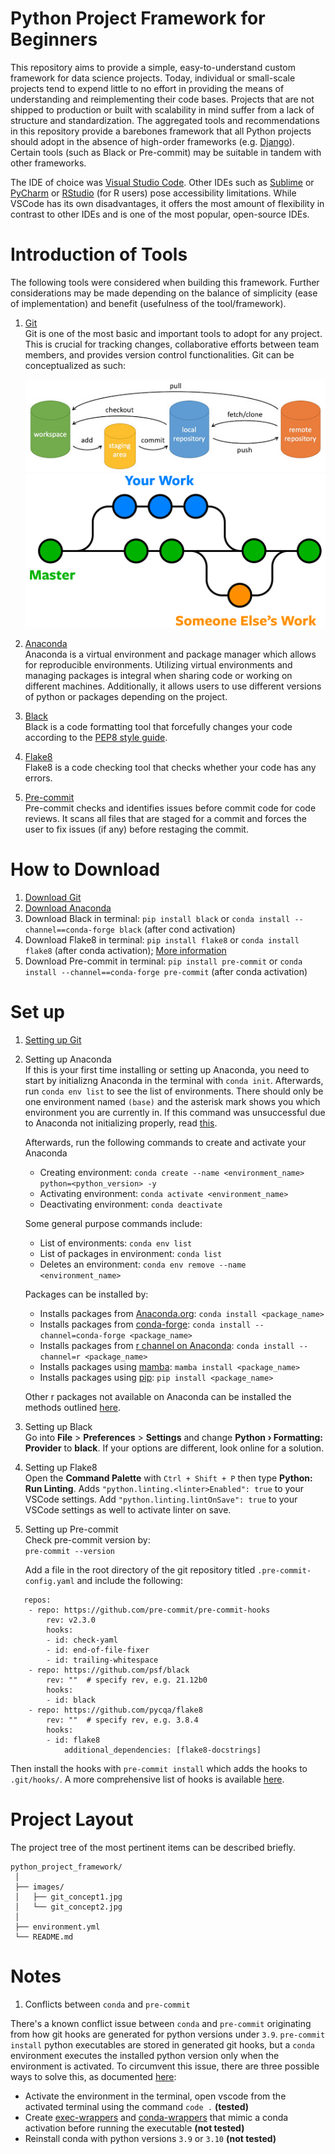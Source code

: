 # Python Project Framework for Beginners

This repository aims to provide a simple, easy-to-understand custom framework for data science projects. Today, individual or small-scale projects tend to expend little to no effort in providing the means of understanding and reimplementing their code bases. Projects that are not shipped to production or built with scalability in mind suffer from a lack of structure and standardization. The aggregated tools and recommendations in this repository provide a barebones framework that all Python projects should adopt in the absence of high-order frameworks (e.g. [Django](https://www.djangoproject.com/)). Certain tools (such as Black or Pre-commit) may be suitable in tandem with other frameworks.

The IDE of choice was [Visual Studio Code](https://en.wikipedia.org/wiki/Visual_Studio_Code). Other IDEs such as [Sublime](https://www.sublimetext.com/) or [PyCharm](https://www.jetbrains.com/pycharm/) or [RStudio](https://www.rstudio.com/) (for R users) pose accessibility limitations. While VSCode has its own disadvantages, it offers the most amount of flexibility in contrast to other IDEs and is one of the most popular, open-source IDEs.

# Introduction of Tools

The following tools were considered when building this framework. Further considerations may be made depending on the balance of simplicity (ease of implementation) and benefit (usefulness of the tool/framework).

1. [Git](https://git-scm.com/)  
   Git is one of the most basic and important tools to adopt for any project. This is crucial for tracking changes, collaborative efforts between team members, and provides version control functionalities. Git can be conceptualized as such:

   ![Git Flowchart](./images/git_concept1.jpg)
   ![Git Collaboration Conceptualization](./images/git_concept2.jpg)

2. [Anaconda](https://www.anaconda.com/)  
   Anaconda is a virtual environment and package manager which allows for reproducible environments. Utilizing virtual environments and managing packages is integral when sharing code or working on different machines. Additionally, it allows users to use different versions of python or packages depending on the project.

3. [Black](https://black.readthedocs.io/en/stable/)  
   Black is a code formatting tool that forcefully changes your code according to the [PEP8 style guide](https://www.python.org/dev/peps/pep-0008/).

4. [Flake8](https://flake8.pycqa.org/en/latest/)  
   Flake8 is a code checking tool that checks whether your code has any errors.

5. [Pre-commit](https://pre-commit.com/)  
   Pre-commit checks and identifies issues before commit code for code reviews. It scans all files that are staged for a commit and forces the user to fix issues (if any) before restaging the commit.

# How to Download

1. [Download Git](https://git-scm.com/downloads)
2. [Download Anaconda](https://www.anaconda.com/products/individual)
3. Download Black in terminal: `pip install black` or `conda install --channel==conda-forge black` (after cond activation)
4. Download Flake8 in terminal: `pip install flake8` or `conda install flake8` (after conda activation); [More information](https://code.visualstudio.com/docs/python/linting)
5. Download Pre-commit in terminal: `pip install pre-commit` or `conda install --channel==conda-forge pre-commit` (after conda activation)

# Set up

1. [Setting up Git](https://git-scm.com/book/en/v2/Getting-Started-First-Time-Git-Setup)

2. Setting up Anaconda  
   If this is your first time installing or setting up Anaconda, you need to start by initializng Anaconda in the terminal with `conda init`. Afterwards, run `conda env list` to see the list of environments. There should only be one environment named `(base)` and the asterisk mark shows you which environment you are currently in. If this command was unsuccessful due to Anaconda not initializing properly, read [this](https://stackoverflow.com/questions/44597662/conda-command-is-not-recognized-on-windows-10).

   Afterwards, run the following commands to create and activate your Anaconda

   - Creating environment: `conda create --name <environment_name> python=<python_version> -y`
   - Activating environment: `conda activate <environment_name>`
   - Deactivating environment: `conda deactivate`

   Some general purpose commands include:

   - List of environments: `conda env list`
   - List of packages in environment: `conda list`
   - Deletes an environment: `conda env remove --name <environment_name>`

   Packages can be installed by:

   - Installs packages from [Anaconda.org](https://anaconda.org/): `conda install <package_name>`
   - Installs packages from [conda-forge](https://conda-forge.org/): `conda install --channel=conda-forge <package_name>`
   - Installs packages from [r channel on Anaconda](https://anaconda.org/r/repo): `conda install --channel=r <package_name>`
   - Installs packages using [mamba](https://mamba.readthedocs.io/en/latest/user_guide/mamba.html#): `mamba install <package_name>`
   - Installs packages using [pip](https://pip.pypa.io/en/stable/cli/pip_install/): `pip install <package_name>`

   Other r packages not available on Anaconda can be installed the methods outlined [here](https://stackoverflow.com/questions/34705917/how-to-install-r-packages-that-are-not-available-in-r-essentials).

3. Setting up Black  
   Go into **File** > **Preferences** > **Settings** and change **Python › Formatting: Provider** to **black**. If your options are different, look online for a solution.

4. Setting up Flake8  
   Open the **Command Palette** with `Ctrl + Shift + P` then type **Python: Run Linting**. Adds `"python.linting.<linter>Enabled": true` to your VSCode settings. Add `"python.linting.lintOnSave": true` to your VSCode settings as well to activate linter on save.

5. Setting up Pre-commit  
   Check pre-commit version by:  
   `pre-commit --version`

   Add a file in the root directory of the git repository titled `.pre-commit-config.yaml` and include the following:

```
   repos:
    - repo: https://github.com/pre-commit/pre-commit-hooks
        rev: v2.3.0
        hooks:
        - id: check-yaml
        - id: end-of-file-fixer
        - id: trailing-whitespace
    - repo: https://github.com/psf/black
        rev: ""  # specify rev, e.g. 21.12b0
        hooks:
        - id: black
    - repo: https://github.com/pycqa/flake8
        rev: ""  # specify rev, e.g. 3.8.4
        hooks:
        - id: flake8
            additional_dependencies: [flake8-docstrings]
```

Then install the hooks with `pre-commit install` which adds the hooks to `.git/hooks/`. A more comprehensive list of hooks is available [here](https://pre-commit.com/hooks.html).

# Project Layout

The project tree of the most pertinent items can be described briefly.

    python_project_framework/
     │
     ├── images/
     │   ├── git_concept1.jpg
     │   └── git_concept2.jpg
     │
     ├── environment.yml
     └── README.md

# Notes

1. Conflicts between `conda` and `pre-commit`

There's a known conflict issue between `conda` and `pre-commit` originating from how git hooks are generated for python versions under `3.9`. `pre-commit install` python executables are stored in generated git hooks, but a `conda` environment executes the installed python version only when the environment is activated. To circumvent this issue, there are three possible ways to solve this, as documented [here](https://github.com/conda-forge/pre-commit-feedstock/issues/9):

- Activate the environment in the terminal, open vscode from the activated terminal using the command `code .` **(tested)**
- Create [exec-wrappers](https://github.com/gqmelo/exec-wrappers) and [conda-wrappers](https://github.com/conda-forge/conda-wrappers-feedstock) that mimic a conda activation before running the executable **(not tested)**
- Reinstall conda with python versions `3.9` or `3.10` **(not tested)**
